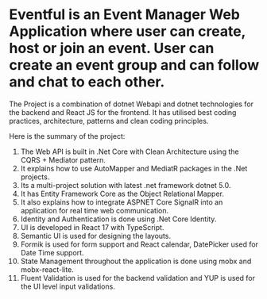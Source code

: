 # Eventful is an Event Manager Web Application where user can create, host or join an event. User can create an event group and can follow and chat to each other.
The Project is a combination of dotnet Webapi and dotnet technologies for the backend and React JS for the frontend. It has utilised best coding practices, architecture, patterns and clean coding principles.

Here is the summary of the project:
1. The Web API is built in .Net Core with Clean Architecture using the CQRS + Mediator pattern.
2. It explains how to use AutoMapper and MediatR packages in the .Net projects.
3. Its a multi-project solution with latest .net framework dotnet 5.0.
4. It has Entity Framework Core as the Object Relational Mapper.
5. It also explains how to integrate ASPNET Core SignalR into an application for real time web communication.
6. Identity and Authentication is done using .Net Core Identity.
7. UI is developed in React 17 with TypeScript.
8. Semantic UI is used for designing the layouts.
9. Formik is used for form support and React calendar, DatePicker used for Date Time support.
10. State Management throughout the application is done using mobx and mobx-react-lite.
11. Fluent Validation is used for the backend validation and YUP is used for the UI level input validations.
